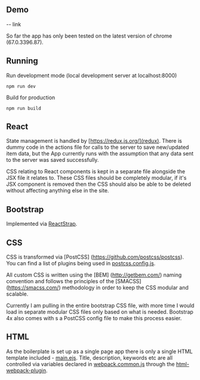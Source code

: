 ## Demo

-- link

So far the app has only been tested on the latest version of chrome (67.0.3396.87).

## Running

Run development mode (local development server at localhost:8000)
```
npm run dev
```

Build for production
```
npm run build
```

## React

State management is handled by [https://redux.js.org/](redux). There is dummy code in the actions file for calls to the server to save new/updated item data, but the App currently runs with the assumption that any data sent to the server was saved successfully.

CSS relating to React components is kept in a separate file alongside the JSX file it relates to. These CSS files should be completely modular, if it's JSX component is removed then the CSS should also be able to be deleted without affecting anything else in the site.


## Bootstrap

Implemented via [ReactStrap](https://reactstrap.github.io/).


## CSS

CSS is transformed via [PostCSS] (https://github.com/postcss/postcss). You can find a list of plugins being used in [postcss.config.js](postcss.config.js).

All custom CSS is written using the [BEM] (http://getbem.com/) naming convention and follows the principles of the [SMACSS] (https://smacss.com/) methodology in order to keep the CSS modular and scalable.

Currently I am pulling in the entire bootstrap CSS file, with more time I would load in separate modular CSS files only based on what is needed. Bootstrap 4x also comes with s a PostCSS config file to make this process easier.


## HTML

As the boilerplate is set up as a single page app there is only a single HTML template included - [main.ejs](/src/templates/main.ejs). Title, description, keywords etc are all controlled via variables declared in [webpack.common.js](/webpack.common.js) through the [html-webpack-plugin](https://github.com/jantimon/html-webpack-plugin).
